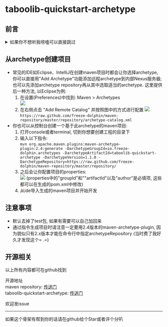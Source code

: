 # taboolib-quickstart-archetype  
## 前言
<details><summary>如果你不想听我唠嗑可以直接跳过</summary>

编写原因: [传送门](https://www.mcbbs.net/thread-1146527-1-1.html)  

TabooLib的作者配置的 [Taboolib SDK](https://github.com/taboolib/taboolib-sdk) 是gradle项目  
我是maven钉子户, 就是不肯搞gradle, 打算研究一下怎么用maven整活  

TabooLib原贴中提供了代替TabooLib SDK的方法  

先添加仓库  
```xml
<repository>  
	<id>taboolib</id>  
	<url>http://ptms.ink:8081/repository/maven-public/</url>  
</repository>  
```

然后添加两个依赖
当时是这么写的 **(这个是错的)**
```xml
<dependency>
	<groupId>io.izzel.taboolib</groupId>
	<artifactId>TabooLib</artifactId>
	<version>5.45</version>
	<scope>provided</scope>
</dependency>
<dependency>
	<groupId>io.izzel.taboolib</groupId>
	<artifactId>TabooLibLoader</artifactId>
	<version>2.9</version>
	<scope>provided</scope>
</dependency>
```

用shade插件进行relocate, 顺便把META-INF给去了
```xml
<plugin>
	<artifactId>maven-shade-plugin</artifactId>
	<version>3.2.4</version>
	<configuration>
		<relocations>
			<relocation>
				<pattern>io.izzel.taboolib.loader</pattern>
				<shadedPattern>${project.groupId}.${project.artifactId}.boot</shadedPattern>
			</relocation>
		</relocations>
		<filters>
			<filter>
				<artifact>*:*</artifact>
				<excludes>
					<exclude>META-INF/**</exclude>
				</excludes>
			</filter>
		</filters>
	</configuration>
	<executions>
		<execution>
			<phase>package</phase>
			<goals>
				<goal>shade</goal>
			</goals>
		</execution>
	</executions>
</plugin>
```

这样连编译都过不了, 于是开始排错

- 首先发现TabooLibLoader应当是被打包的, 把scope改成compile
- 然后死活不能从仓库下载, 一直提示"找不到XXX版本"
- 后来去ptms的nexus里浏览, 发现TabooLib和TabooLibLoader都有个"all"的classifier...  

至此"io.izzel.taboolib.loader.Plugin"终于能被识别到了, 并且编译通过  
但是放到本地服去跑会报错:  
<details><summary>报错信息</summary>

```
[09:50:24] [Server thread/ERROR]: Could not load 'plugins\ProjectName v0.0.1-SNAPSHOT.jar' in folder 'plugins'
org.bukkit.plugin.InvalidPluginException: main class `io.freeze_dolphin.test.test' does not extend JavaPlugin
	at org.bukkit.plugin.java.PluginClassLoader.<init>(PluginClassLoader.java:91) ~[paper1122.jar:git-Paper-1618]
	at org.bukkit.plugin.java.JavaPluginLoader.loadPlugin(JavaPluginLoader.java:127) ~[paper1122.jar:git-Paper-1618]
	at org.bukkit.plugin.SimplePluginManager.loadPlugin(SimplePluginManager.java:329) ~[paper1122.jar:git-Paper-1618]
	at org.bukkit.plugin.SimplePluginManager.loadPlugins(SimplePluginManager.java:251) ~[paper1122.jar:git-Paper-1618]
	at org.bukkit.craftbukkit.v1_12_R1.CraftServer.loadPlugins(CraftServer.java:318) ~[paper1122.jar:git-Paper-1618]
	at net.minecraft.server.v1_12_R1.DedicatedServer.init(DedicatedServer.java:222) ~[paper1122.jar:git-Paper-1618]
	at net.minecraft.server.v1_12_R1.MinecraftServer.run(MinecraftServer.java:616) ~[paper1122.jar:git-Paper-1618]
	at java.lang.Thread.run(Unknown Source) [?:1.8.0_261]
Caused by: java.lang.ClassCastException: class io.freeze_dolphin.test.test
	at java.lang.Class.asSubclass(Unknown Source) ~[?:1.8.0_261]
	at org.bukkit.plugin.java.PluginClassLoader.<init>(PluginClassLoader.java:89) ~[paper1122.jar:git-Paper-1618]
	... 7 more
```
</details>

想起plugins.yml还要进行特殊配置...  
打上三项: 
```yaml
lib-version: ${taboolib.lib-version}
loader-version: ${taboolib.loader-version}
lib-download: ${taboolib.lib-download}
```
然后再在pom.xml里设定一下相关变量  

终于成功运行

---
之后就想做个archetype方便以后自己建项目, 顺便发出来方便别人
</details>  

## 从archetype创建项目
- 常见的IDE如Eclipse、IntelliJ在创建maven项目时都会让你选择archetype, 你可以直接用"Add Archetype"功能添加远程archetype到内部Nexus服务器; 也可以先添加archetype repository再从其中选取适当的archetype. 这里提供后一种方法, 以Eclipse为例: 
	1. 在设置(Preferences)中找到: Maven > Archetypes  
    	![](https://i.loli.net/2021/01/06/jyi7Y28SkQltLZK.png)
	2. 在右侧点击 "Add Remote Catalog" 并按照图中的方式进行配置
    	![](https://i.loli.net/2021/01/06/VEhorUQF59lBp8Y.png)  
		`https://raw.github.com/freeze-dolphin/maven-repository/master/repository/archetype-catalog.xml`
- 你也可以从控制台创建一个基于此archetype的maven项目: 
	1. 打开console或者terminal, 切到你想要创建工程的目录下
	2. 输入以下指令:  
		`mvn org.apache.maven.plugins:maven-archetype-plugin:2.4:generate -DarchetypeGroupId=io.freeze-dolphin.archetypes -DarchetypeArtifactId=taboolib-quickstart-archetype -DarchetypeVersion=1.1.0 -DarchetypeRepository=https://raw.github.com/freeze-dolphin/maven-repository/master/repository/`
	3. 之后会让你配置项目的properties:  
		![](https://i.loli.net/2021/01/06/5NspB6jKWP8RCDm.png)
		(properties中的"groupId"和""artifactId"以及"author"是必填项, 这些都可以在生成的pom.xml中修改)
	4. 从ide导入生成的maven项目并开始开发  

## 注意事项
- 默认去掉了test包, 如果有需要可以自己加回来
- 通过指令生成项目时请注意一定要用2.4版本的maven-archetype-plugin, 因为貌似只有2.x版本才能在命令行中指定archetypeRepository (当时费了我好久才发现这个= .=)  

## 开源相关

以上所有内容都可在github找到  

开源地址  
maven repository: [传送门](https://github.com/freeze-dolphin/maven-repository)  
taboolib-quickstart-archetype: [传送门](https://github.com/freeze-dolphin/taboolib-quickstart-archetype)  

欢迎发issue

---

如果这个骨架有帮到你的话请在github给个Star或者评个分叭